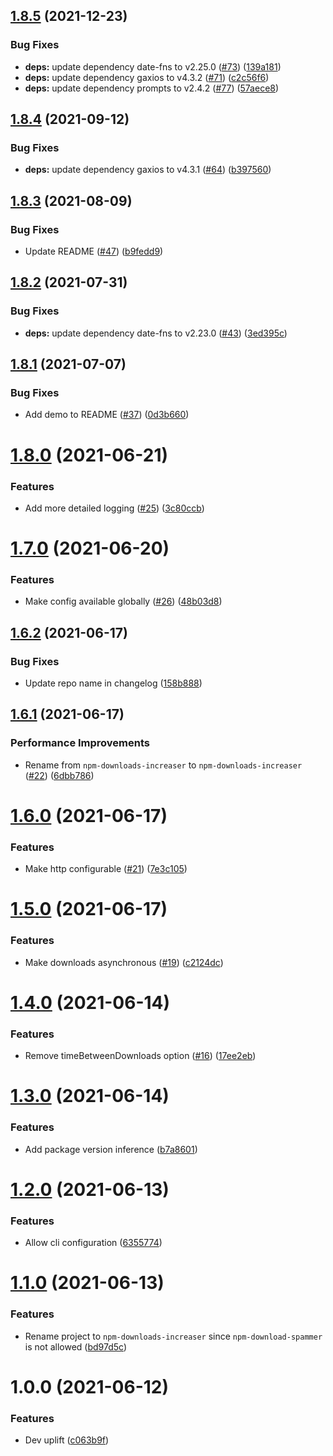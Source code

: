 ## [1.8.5](https://github.com/lachiejames/npm-downloads-increaser/compare/v1.8.4...v1.8.5) (2021-12-23)


### Bug Fixes

* **deps:** update dependency date-fns to v2.25.0 ([#73](https://github.com/lachiejames/npm-downloads-increaser/issues/73)) ([139a181](https://github.com/lachiejames/npm-downloads-increaser/commit/139a18173931b1c7cc787a0cb3aea80384101430))
* **deps:** update dependency gaxios to v4.3.2 ([#71](https://github.com/lachiejames/npm-downloads-increaser/issues/71)) ([c2c56f6](https://github.com/lachiejames/npm-downloads-increaser/commit/c2c56f6162f338b5240a7dc66076c9c0b8e32cf6))
* **deps:** update dependency prompts to v2.4.2 ([#77](https://github.com/lachiejames/npm-downloads-increaser/issues/77)) ([57aece8](https://github.com/lachiejames/npm-downloads-increaser/commit/57aece8fec3a1bac8209baab02b6061c3363fa01))

## [1.8.4](https://github.com/lachiejames/npm-downloads-increaser/compare/v1.8.3...v1.8.4) (2021-09-12)


### Bug Fixes

* **deps:** update dependency gaxios to v4.3.1 ([#64](https://github.com/lachiejames/npm-downloads-increaser/issues/64)) ([b397560](https://github.com/lachiejames/npm-downloads-increaser/commit/b39756028f3eaee0029ff14f1fd54a908bf32fb8))

## [1.8.3](https://github.com/lachiejames/npm-downloads-increaser/compare/v1.8.2...v1.8.3) (2021-08-09)


### Bug Fixes

* Update README ([#47](https://github.com/lachiejames/npm-downloads-increaser/issues/47)) ([b9fedd9](https://github.com/lachiejames/npm-downloads-increaser/commit/b9fedd9b0c2d9f1f453e1591e968a80a5a4b8a95))

## [1.8.2](https://github.com/lachiejames/npm-downloads-increaser/compare/v1.8.1...v1.8.2) (2021-07-31)


### Bug Fixes

* **deps:** update dependency date-fns to v2.23.0 ([#43](https://github.com/lachiejames/npm-downloads-increaser/issues/43)) ([3ed395c](https://github.com/lachiejames/npm-downloads-increaser/commit/3ed395ca3cf883e63181a84632b5db7de0508a0e))

## [1.8.1](https://github.com/lachiejames/npm-downloads-increaser/compare/v1.8.0...v1.8.1) (2021-07-07)


### Bug Fixes

* Add demo to README ([#37](https://github.com/lachiejames/npm-downloads-increaser/issues/37)) ([0d3b660](https://github.com/lachiejames/npm-downloads-increaser/commit/0d3b6606205d30ec38f56da273b1770a28491e24))

# [1.8.0](https://github.com/lachiejames/npm-downloads-increaser/compare/v1.7.0...v1.8.0) (2021-06-21)


### Features

* Add more detailed logging ([#25](https://github.com/lachiejames/npm-downloads-increaser/issues/25)) ([3c80ccb](https://github.com/lachiejames/npm-downloads-increaser/commit/3c80ccbda62d79a0ce9f945da7173251d5d3193d))

# [1.7.0](https://github.com/lachiejames/npm-downloads-increaser/compare/v1.6.2...v1.7.0) (2021-06-20)


### Features

* Make config available globally ([#26](https://github.com/lachiejames/npm-downloads-increaser/issues/26)) ([48b03d8](https://github.com/lachiejames/npm-downloads-increaser/commit/48b03d8707ca0ec908670277c67456c7ab37080f))

## [1.6.2](https://github.com/lachiejames/npm-downloads-increaser/compare/v1.6.1...v1.6.2) (2021-06-17)


### Bug Fixes

* Update repo name in changelog ([158b888](https://github.com/lachiejames/npm-downloads-increaser/commit/158b8883e17b73cca724e26e1af9c801971dd3d6))

## [1.6.1](https://github.com/lachiejames/npm-downloads-increaser/compare/v1.6.0...v1.6.1) (2021-06-17)


### Performance Improvements

* Rename from `npm-downloads-increaser` to `npm-downloads-increaser` ([#22](https://github.com/lachiejames/npm-downloads-increaser/issues/22)) ([6dbb786](https://github.com/lachiejames/npm-downloads-increaser/commit/6dbb78609c56a9896d077f95fde14646e14d85da))

# [1.6.0](https://github.com/lachiejames/npm-downloads-increaser/compare/v1.5.0...v1.6.0) (2021-06-17)


### Features

* Make http configurable ([#21](https://github.com/lachiejames/npm-downloads-increaser/issues/21)) ([7e3c105](https://github.com/lachiejames/npm-downloads-increaser/commit/7e3c1052180c16b744ca97a9d65582479fa896b5))

# [1.5.0](https://github.com/lachiejames/npm-downloads-increaser/compare/v1.4.0...v1.5.0) (2021-06-17)


### Features

* Make downloads asynchronous ([#19](https://github.com/lachiejames/npm-downloads-increaser/issues/19)) ([c2124dc](https://github.com/lachiejames/npm-downloads-increaser/commit/c2124dcd29da39ff229b7759ae47a5b64b6939a1))

# [1.4.0](https://github.com/lachiejames/npm-downloads-increaser/compare/v1.3.0...v1.4.0) (2021-06-14)


### Features

* Remove timeBetweenDownloads option ([#16](https://github.com/lachiejames/npm-downloads-increaser/issues/16)) ([17ee2eb](https://github.com/lachiejames/npm-downloads-increaser/commit/17ee2eb3b26b8f43dce1461100665f0711c3fd68))

# [1.3.0](https://github.com/lachiejames/npm-downloads-increaser/compare/v1.2.0...v1.3.0) (2021-06-14)


### Features

* Add package version inference ([b7a8601](https://github.com/lachiejames/npm-downloads-increaser/commit/b7a860101301d48c89b8384596376202a46893af))

# [1.2.0](https://github.com/lachiejames/npm-downloads-increaser/compare/v1.1.0...v1.2.0) (2021-06-13)


### Features

* Allow cli configuration ([6355774](https://github.com/lachiejames/npm-downloads-increaser/commit/6355774e44cb2957e489670e6f4df9c355fd0c61))

# [1.1.0](https://github.com/lachiejames/npm-downloads-increaser/compare/v1.0.0...v1.1.0) (2021-06-13)


### Features

* Rename project to `npm-downloads-increaser` since `npm-download-spammer` is not allowed ([bd97d5c](https://github.com/lachiejames/npm-downloads-increaser/commit/bd97d5c6c9d35ea4515effa52a078e5ded87d708))

# 1.0.0 (2021-06-12)


### Features

* Dev uplift ([c063b9f](https://github.com/lachiejames/npm-downloads-increaser/commit/c063b9f7e915342b8586ee28b3bf647375af7bf2))
